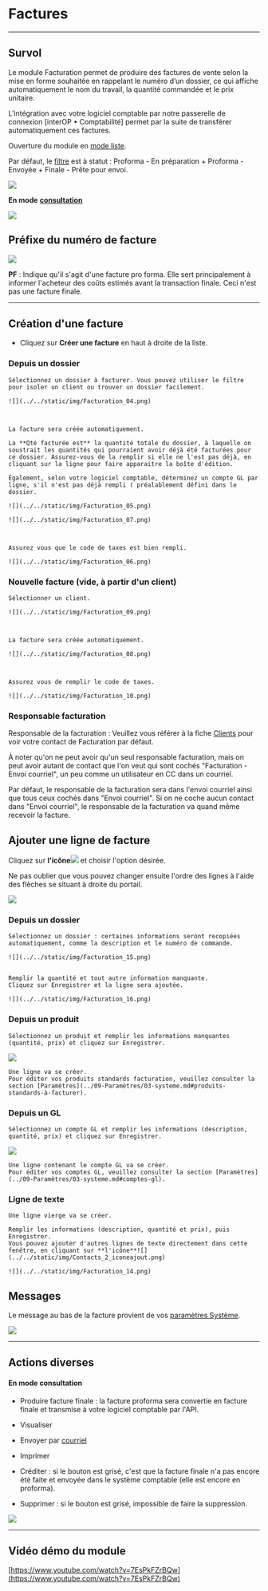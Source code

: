 # Factures

* * *

  

## Survol

  

Le module Facturation permet de produire des factures de vente selon la mise en forme souhaitée en rappelant le numéro d’un dossier, ce qui affiche automatiquement le nom du travail, la quantité commandée et le prix unitaire. 

L’intégration avec votre logiciel comptable par notre passerelle de connexion \[interOP • Comptabilité\] permet par la suite de transférer automatiquement ces factures.

  

Ouverture du module en [mode liste](../03-Fonctionnalités%20générales/02-navigation.md#mode-liste).

Par défaut, le [filtre](../03-Fonctionnalités%20générales/02-navigation.md#filtres-et-tris) est à statut : Proforma - En préparation + Proforma - Envoyée + Finale - Prête pour envoi.

![](../../static/img/Facturation_01.png)

  

**En mode** [**consultation**](../03-Fonctionnalités%20générales/02-navigation.md#mode-consultation)

![](../../static/img/Facturation_02.png)

  

## Préfixe du numéro de facture

![](../../static/img/Facturation_03.png)

**PF** : Indique qu'il s'agit d'une facture pro forma. Elle sert principalement à informer l'acheteur des coûts estimés avant la transaction finale. Ceci n'est pas une facture finale.

  
  

* * *

  

## Création d'une facture

  

- Cliquez sur **Créer une facture** en haut à droite de la liste.


### Depuis un dossier
    
    Sélectionnez un dossier à facturer. Vous pouvez utiliser le filtre pour isoler un client ou trouver un dossier facilement. 
    
    ![](../../static/img/Facturation_04.png)
        
      
    
    La facture sera créée automatiquement.
    
    La **Qté facturée est** la quantité totale du dossier, à laquelle on soustrait les quantités qui pourraient avoir déjà été facturées pour ce dossier. Assurez-vous de la remplir si elle ne l'est pas déjà, en cliquant sur la ligne pour faire apparaitre la boîte d'édition.

    Également, selon votre logiciel comptable, déterminez un compte GL par ligne, s'il n'est pas déjà rempli ( préalablement défini dans le dossier.
    
    ![](../../static/img/Facturation_05.png)

    ![](../../static/img/Facturation_07.png)
    
      
    
    Assurez vous que le code de taxes est bien rempli.
    
    ![](../../static/img/Facturation_06.png)
         
    
### Nouvelle facture (vide, à partir d'un client)
    
    Sélectionner un client.

    ![](../../static/img/Facturation_09.png)
    
      
    
    La facture sera créée automatiquement.
    
    ![](../../static/img/Facturation_08.png)
    
      
    
    Assurez vous de remplir le code de taxes.
    
    ![](../../static/img/Facturation_10.png)
    
      
    

### Responsable facturation

Responsable de la facturation : Veuillez vous référer à la fiche [Clients](../04-Contacts/clients.md#consulter-modifier-ou-supprimer-un-contact) pour voir votre contact de Facturation par défaut.

À noter qu'on ne peut avoir qu'un seul responsable facturation, mais on peut avoir autant de contact que l'on veut qui sont cochés "Facturation - Envoi courriel", un peu comme un utilisateur en CC dans un courriel.

Par défaut, le responsable de la facturation sera dans l'envoi courriel ainsi que tous ceux cochés dans "Envoi courriel". Si on ne coche aucun contact dans "Envoi courriel", le responsable de la facturation va quand même recevoir la facture.


## Ajouter une ligne de facture
  
Cliquez sur **l'icône**![](../../static/img/Contacts_2_iconeajout.png) et choisir l'option désirée. 

Ne pas oublier que vous pouvez changer ensuite l'ordre des lignes à l'aide des flèches se situant à droite du portail. 

![](../../static/img/Facturation_12.png)




### Depuis un dossier
    
    Sélectionnez un dossier : certaines informations seront recopiées automatiquement, comme la description et le numéro de commande. 

    ![](../../static/img/Facturation_15.png)
         
    
    Remplir la quantité et tout autre information manquante.
    Cliquez sur Enregistrer et la ligne sera ajoutée. 
    
    ![](../../static/img/Facturation_16.png)
    
      
    
### Depuis un produit
    
    Sélectionnez un produit et remplir les informations manquantes (quantité, prix) et cliquez sur Enregistrer.
    
![](../../static/img/Facturation_18.png)

    Une ligne va se créer.
    Pour éditer vos produits standards facturation, veuillez consulter la section [Paramètres](../09-Paramètres/03-systeme.md#produits-standards-à-facturer).



### Depuis un GL
    
    Sélectionnez un compte GL et remplir les informations (description, quantité, prix) et cliquez sur Enregistrer.
    
![](../../static/img/Facturation_17.png)

    Une ligne contenant le compte GL va se créer.
    Pour éditer vos comptes GL, veuillez consulter la section [Paramètres](../09-Paramètres/03-systeme.md#comptes-gl).
    
    
      
    
### Ligne de texte
    
    Une ligne vierge va se créer.
    
    Remplir les informations (description, quantité et prix), puis Enregistrer.
    Vous pouvez ajouter d'autres lignes de texte directement dans cette fenêtre, en cliquant sur **l'icône**![](../../static/img/Contacts_2_iconeajout.png)
    
    ![](../../static/img/Facturation_14.png)
    
      
## Messages

  Le message au bas de la facture provient de vos [paramètres Système](../09-Paramètres/03-systeme.md#messages-sur-formulaires).

![](../../static/img/Facturation_11.png)

* * *

  

## Actions diverses


#### En mode consultation

*   Produire facture finale : la facture proforma sera convertie en facture finale et transmise à votre logiciel comptable par l'API.

*   Visualiser
  
*   Envoyer par [courriel](../03-Fonctionnalités%20générales/01-courriels.md)

*   Imprimer
    
*   Créditer : si le bouton est grisé, c'est que la facture finale n'a pas encore été faite et envoyée dans le système comptable (elle est encore en proforma).


*   Supprimer : si le bouton est grisé, impossible de faire la suppression.

![](../../static/img/Facturation_12.png)
  

* * *

  

## Vidéo démo du module

[https://www.youtube.com/watch?v=7EsPkFZrBQw](https://www.youtube.com/watch?v=7EsPkFZrBQw)